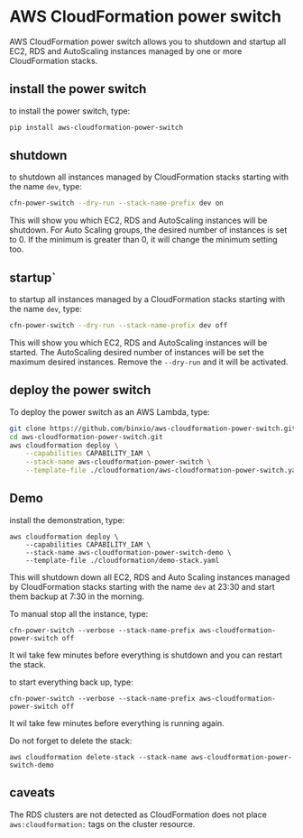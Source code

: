 # AWS CloudFormation power switch
AWS CloudFormation power switch allows you to shutdown and startup all EC2, RDS and AutoScaling instances managed
by one or more CloudFormation stacks.

## install the power switch
to install the power switch, type:

```sh
pip install aws-cloudformation-power-switch
```

## shutdown
to shutdown all instances managed by CloudFormation stacks starting with the name `dev`, type:
```sh
cfn-power-switch --dry-run --stack-name-prefix dev on
```
This will show you which EC2, RDS and AutoScaling instances will be shutdown. For Auto Scaling groups, the 
desired number of instances is set to 0. If the minimum is greater than 0, it will change the minimum setting too.

## startup`
to startup all instances managed by a CloudFormation stacks starting with the name `dev`, type:
```sh
cfn-power-switch --dry-run --stack-name-prefix dev off
```
This will show you which EC2, RDS and AutoScaling instances will be started. The AutoScaling desired number of 
instances will be set the maximum desired instances. Remove the `--dry-run` and it will be activated.


## deploy the power switch
To deploy the power switch as an AWS Lambda, type:

```sh
git clone https://github.com/binxio/aws-cloudformation-power-switch.git
cd aws-cloudformation-power-switch.git
aws cloudformation deploy \
	--capabilities CAPABILITY_IAM \
	--stack-name aws-cloudformation-power-switch \
	--template-file ./cloudformation/aws-cloudformation-power-switch.yaml
```

## Demo
install the demonstration, type:
```
aws cloudformation deploy \
	--capabilities CAPABILITY_IAM \
	--stack-name aws-cloudformation-power-switch-demo \
	--template-file ./cloudformation/demo-stack.yaml
```
This will shutdown down all EC2, RDS and Auto Scaling instances managed by CloudFormation stacks starting with the
name `dev` at 23:30 and start them backup at 7:30 in the morning.

To manual stop all the instance, type:

```
cfn-power-switch --verbose --stack-name-prefix aws-cloudformation-power-switch off
```
It wil take few minutes before everything is shutdown and you can restart the stack.

to start everything back up, type:

```
cfn-power-switch --verbose --stack-name-prefix aws-cloudformation-power-switch off
```
It wil take few minutes before everything is running again.

Do not forget to delete the stack:

```
aws cloudformation delete-stack --stack-name aws-cloudformation-power-switch-demo
```

## caveats
The RDS clusters are not detected as CloudFormation does not place `aws:cloudformation:` tags on the cluster resource. 
